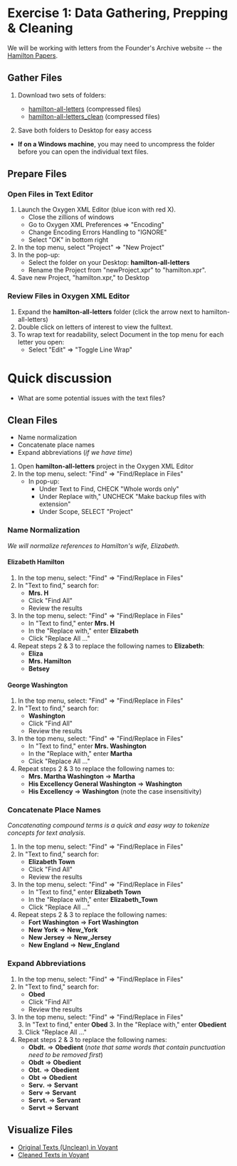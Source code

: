 # Exercise 1: Data Gathering, Prepping & Cleaning

We will be working with letters from the Founder's Archive website -- the [Hamilton Papers](https://founders.archives.gov/search/Project:%22Hamilton%20Papers%22). 

## Gather Files
1. Download two sets of folders: 
    * [hamilton-all-letters](https://github.com/sduke/Collections-As-Data-Voyant/blob/master/hamilton-all-letters.zip) (compressed files)
    * [hamilton-all-letters_clean](https://github.com/sduke/Collections-As-Data-Voyant/blob/master/hamilton-all-letters_clean.zip) (compressed files)

2. Save both folders to Desktop for easy access

* **If on a Windows machine**, you may need to uncompress the folder before you can open the individual text files. 

## Prepare Files
### Open Files in Text Editor 
1. Launch the Oxygen XML Editor (blue icon with red X).
    * Close the zillions of windows
    * Go to Oxygen XML Preferences => "Encoding"
    * Change Encoding Errors Handling to "IGNORE"
    * Select "OK" in bottom right
 2. In the top menu, select "Project" => "New Project"
 3. In the pop-up:
      * Select the folder on your Desktop: **hamilton-all-letters** 
      * Rename the Project from "newProject.xpr" to "hamilton.xpr". 
 4. Save new Project, "hamilton.xpr," to Desktop 
 
 ### Review Files in Oxygen XML Editor
1. Expand the **hamilton-all-letters** folder (click the arrow next to hamilton-all-letters)
2. Double click on letters of interest to view the fulltext. 
3. To wrap text for readability, select Document in the top menu for each letter you open:
   * Select "Edit" => "Toggle Line Wrap"

# Quick discussion
* What are some potential issues with the text files?

## Clean Files 
* Name normalization 
* Concatenate place names
* Expand abbreviations (_if we have time_)

1. Open **hamilton-all-letters** project in the Oxygen XML Editor
2. In the top menu, select: "Find" => "Find/Replace in Files"
   * In pop-up:
      * Under Text to Find, CHECK "Whole words only"
      * Under Replace with," UNCHECK "Make backup files with extension"
      * Under Scope, SELECT "Project"

### Name Normalization
_We will normalize references to Hamilton's wife, Elizabeth._

#### Elizabeth Hamilton
1. In the top menu, select: "Find" => "Find/Replace in Files"  
2. In "Text to find," search for: 
   * **Mrs. H** 
   * Click "Find All"
   * Review the results
3. In the top menu, select: "Find" => "Find/Replace in Files"
   * In "Text to find," enter **Mrs. H**
   * In the "Replace with," enter **Elizabeth**
   * Click "Replace All ..."
4. Repeat steps 2 & 3 to replace the following names to **Elizabeth**:
   * **Eliza**
   * **Mrs. Hamilton**
   * **Betsey**

#### George Washington
1. In the top menu, select: "Find" => "Find/Replace in Files"  
2. In "Text to find," search for: 
   * **Washington** 
   * Click "Find All"
   * Review the results
3. In the top menu, select: "Find" => "Find/Replace in Files"
   * In "Text to find," enter **Mrs. Washington**
   * In the "Replace with," enter **Martha**
   * Click "Replace All ..."
4. Repeat steps 2 & 3 to replace the following names to:
   * **Mrs. Martha Washington** => **Martha**
   * **His Excellency General Washington** => **Washington**
   * **His Excellency** => **Washington** (note the case insensitivity)

### Concatenate Place Names
_Concatenating compound terms is a quick and easy way to tokenize concepts for text analysis._

1. In the top menu, select: "Find" => "Find/Replace in Files"  
2. In "Text to find," search for: 
   * **Elizabeth Town**
   * Click "Find All"
   * Review the results
3. In the top menu, select: "Find" => "Find/Replace in Files"
   * In "Text to find," enter **Elizabeth Town**
   * In the "Replace with," enter **Elizabeth_Town**
   * Click "Replace All ..."
4. Repeat steps 2 & 3 to replace the following names:
   * **Fort Washington** => **Fort Washington**
   * **New York** => **New_York**
   * **New Jersey** => **New_Jersey**
   * **New England** => **New_England**

### Expand Abbreviations
1. In the top menu, select: "Find" => "Find/Replace in Files"  
2. In "Text to find," search for: 
   * **Obed**
   * Click "Find All"
   * Review the results
3. In the top menu, select: "Find" => "Find/Replace in Files"  
      3. In "Text to find," enter **Obed**
      3. In the "Replace with," enter **Obedient**
      3. Click "Replace All ..."
4. Repeat steps 2 & 3 to replace the following names:
   * **Obdt.** => **Obedient** (_note that same words that contain punctuation need to be removed first_)
   * **Obdt** => **Obedient**
   * **Obt.** => **Obedient**
   * **Obt** => **Obedient**
   * **Serv.** => **Servant**
   * **Serv** => **Servant**
    * **Servt.** => **Servant**
   * **Servt** => **Servant**

## Visualize Files 
* [Original Texts (Unclean) in Voyant](https://voyant-tools.org/?corpus=81e81929a4449f69d83384ac026bc4c0&panels=cirrus,reader,trends,summary,contexts)
* [Cleaned Texts in Voyant](https://voyant-tools.org/?corpus=3d083d30e2d6750dcab2294eda2a46ee&panels=cirrus,reader,trends,summary,contexts) 

